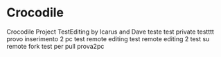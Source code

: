 # Crocodile
Crocodile Project
TestEditing
by Icarus
and Dave
teste
test private
testttt provo inserimento 2 pc
test remote editing
test remote editing 2
test su remote fork
test per pull
prova2pc
